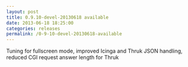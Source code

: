 ```yaml
---
layout: post
title: 0.9.10-devel-20130618 available
date: 2013-06-18 18:25:00
categories: releases
permalink: /0-9-10-devel-20130618-available
---
```


Tuning for fullscreen mode, improved Icinga and Thruk JSON handling, reduced CGI request answer length for Thruk


